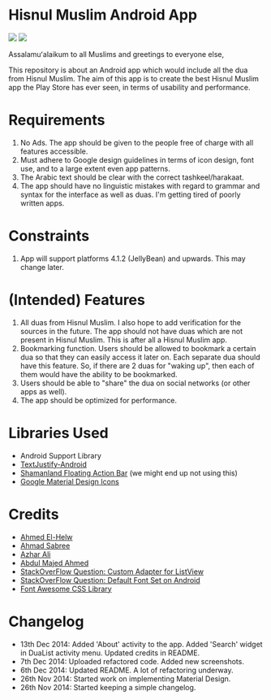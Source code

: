 Hisnul Muslim Android App
=========================

![](https://raw.githubusercontent.com/khalid-hussain/HisnulMuslim/master/images/screen1.png)
![](https://raw.githubusercontent.com/khalid-hussain/HisnulMuslim/master/images/screen2.png)

Assalamuʻalaikum to all Muslims and greetings to everyone else,

This repository is about an Android app which would include all the dua from Hisnul Muslim. The aim of this app is to create the
best Hisnul Muslim app the Play Store has ever seen, in terms of usability and performance.

# Requirements
1. No Ads. The app should be given to the people free of charge with all features accessible.
2. Must adhere to Google design guidelines in terms of icon design, font use, and to a large extent even app patterns.
3. The Arabic text should be clear with the correct tashkeel/harakaat.
4. The app should have no linguistic mistakes with regard to grammar and syntax for the interface as well as duas.
I'm getting tired of poorly written apps.

# Constraints
1. App will support platforms 4.1.2 (JellyBean) and upwards. This may change later.

# (Intended) Features
1. All duas from Hisnul Muslim. I also hope to add verification for the sources in the future. The app should not have duas which
are not present in Hisnul Muslim. This is after all a Hisnul Muslim app.
2. Bookmarking function. Users should be allowed to bookmark a certain dua so that they can easily access it later on. Each
separate dua should have this feature. So, if there are 2 duas for "waking up", then each of them would have the ability to be
bookmarked.
3. Users should be able to "share" the dua on social networks (or other apps as well).
4. The app should be optimized for performance.


# Libraries Used
- Android Support Library
- [TextJustify-Android](https://github.com/bluejamesbond/TextJustify-Android)
- [Shamanland Floating Action Bar](https://github.com/shamanland/floating-action-button) (we might end up not using this)
- [Google Material Design Icons](https://github.com/google/material-design-icons)

# Credits
- [Ahmed El-Helw](http://twitter.com/ahmedre)
- [Ahmad Sabree](https://www.facebook.com/ahmad.sabree.5)
- [Azhar Ali](https://www.linkedin.com/pub/md-azhar-ali/90/251/140)
- [Abdul Majed Ahmed](https://www.facebook.com/abdulmajed.ahmed)
- [StackOverFlow Question: Custom Adapter for ListView](http://stackoverflow.com/questions/8166497/custom-adapter-for-list-view)
- [StackOverFlow Question: Default Font Set on Android](http://stackoverflow.com/questions/6809944/default-font-set-on-android)
- [Font Awesome CSS Library](http://fortawesome.github.io/Font-Awesome/)

# Changelog
- 13th Dec 2014: Added 'About' activity to the app. Added 'Search' widget in DuaList activity menu. 
								 Updated credits in README.
- 7th Dec 2014: Uploaded refactored code. Added new screenshots.
- 6th Dec 2014: Updated README. A lot of refactoring underway.
- 26th Nov 2014: Started work on implementing Material Design.
- 26th Nov 2014: Started keeping a simple changelog.
